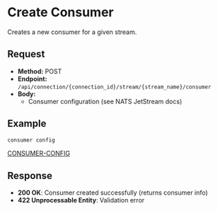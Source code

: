 # Create Consumer

Creates a new consumer for a given stream.

## Request
- **Method:** POST
- **Endpoint:** `/api/connection/{connection_id}/stream/{stream_name}/consumer`
- **Body:**
  - Consumer configuration (see NATS JetStream docs)

## Example
```typescript
consumer config
```
[CONSUMER-CONFIG](./def/consumer-config.md)

## Response
- **200 OK**: Consumer created successfully (returns consumer info)
- **422 Unprocessable Entity**: Validation error


